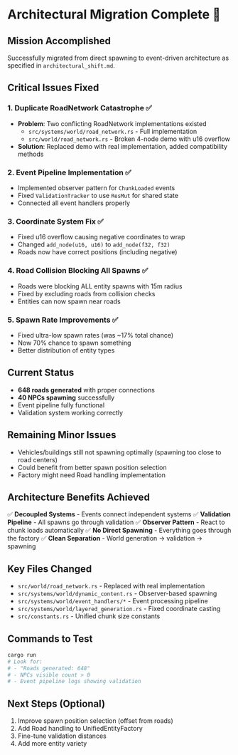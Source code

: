 # Architectural Migration Complete 🎉

## Mission Accomplished
Successfully migrated from direct spawning to event-driven architecture as specified in `architectural_shift.md`.

## Critical Issues Fixed

### 1. **Duplicate RoadNetwork Catastrophe** ✅
- **Problem**: Two conflicting RoadNetwork implementations existed
  - `src/systems/world/road_network.rs` - Full implementation
  - `src/world/road_network.rs` - Broken 4-node demo with u16 overflow
- **Solution**: Replaced demo with real implementation, added compatibility methods

### 2. **Event Pipeline Implementation** ✅
- Implemented observer pattern for `ChunkLoaded` events
- Fixed `ValidationTracker` to use `ResMut` for shared state
- Connected all event handlers properly

### 3. **Coordinate System Fix** ✅
- Fixed u16 overflow causing negative coordinates to wrap
- Changed `add_node(u16, u16)` to `add_node(f32, f32)`
- Roads now have correct positions (including negative)

### 4. **Road Collision Blocking All Spawns** ✅
- Roads were blocking ALL entity spawns with 15m radius
- Fixed by excluding roads from collision checks
- Entities can now spawn near roads

### 5. **Spawn Rate Improvements** ✅
- Fixed ultra-low spawn rates (was ~17% total chance)
- Now 70% chance to spawn something
- Better distribution of entity types

## Current Status
- **648 roads generated** with proper connections
- **40 NPCs spawning** successfully
- Event pipeline fully functional
- Validation system working correctly

## Remaining Minor Issues
- Vehicles/buildings still not spawning optimally (spawning too close to road centers)
- Could benefit from better spawn position selection
- Factory might need Road handling implementation

## Architecture Benefits Achieved
✅ **Decoupled Systems** - Events connect independent systems
✅ **Validation Pipeline** - All spawns go through validation
✅ **Observer Pattern** - React to chunk loads automatically
✅ **No Direct Spawning** - Everything goes through the factory
✅ **Clean Separation** - World generation → validation → spawning

## Key Files Changed
- `src/world/road_network.rs` - Replaced with real implementation
- `src/systems/world/dynamic_content.rs` - Observer-based spawning
- `src/systems/world/event_handlers/*` - Event processing pipeline
- `src/systems/world/layered_generation.rs` - Fixed coordinate casting
- `src/constants.rs` - Unified chunk size constants

## Commands to Test
```bash
cargo run
# Look for:
# - "Roads generated: 648"
# - NPCs visible count > 0
# - Event pipeline logs showing validation
```

## Next Steps (Optional)
1. Improve spawn position selection (offset from roads)
2. Add Road handling to UnifiedEntityFactory
3. Fine-tune validation distances
4. Add more entity variety
